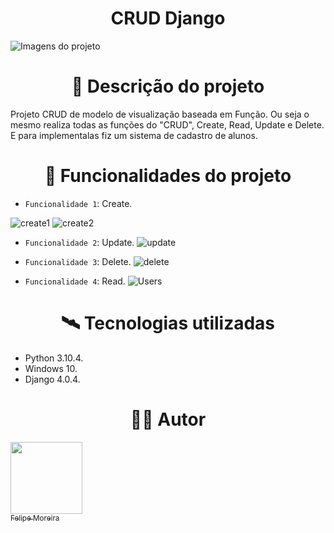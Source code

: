  # <h1 align="center">CRUD Django</h1>


![Imagens do projeto](https://user-images.githubusercontent.com/104744113/171772572-0fb81c04-38aa-4144-971d-dc509eb59055.png)

# <h1 align="center">🧾 Descrição do projeto</h1>

Projeto CRUD de modelo de visualização baseada em Função. Ou seja o mesmo realiza todas as funções do "CRUD", Create, Read, Update e Delete. E para implementalas fiz um sistema de cadastro de alunos.

# <h1 align="center">🔨 Funcionalidades do projeto</h1>
- `Funcionalidade 1`: Create.


![create1](https://user-images.githubusercontent.com/104744113/171779751-c30d4c41-6d2b-454d-91bb-225143e084d4.PNG)
![create2](https://user-images.githubusercontent.com/104744113/171779775-ba967078-634e-4a48-af3a-65f2a89144f2.PNG)

- `Funcionalidade 2`: Update.
![update](https://user-images.githubusercontent.com/104744113/171779983-0c8b5046-e3bc-4f39-8e9e-20082dd3a9b4.PNG)

- `Funcionalidade 3`: Delete.
![delete](https://user-images.githubusercontent.com/104744113/171780178-a8caf871-dc19-45d2-b27a-6a548d04b982.PNG)

- `Funcionalidade 4`: Read.
![Users](https://user-images.githubusercontent.com/104744113/171780342-24550b4f-3cdd-4515-81c4-891d6ac5b76d.PNG)

# <h1 align="center">🛰️ Tecnologias utilizadas</h1>
- Python 3.10.4.
- Windows 10.
- Django 4.0.4.

# <h1 align="center">👨‍💻 Autor</h1>

 [<img src="https://avatars.githubusercontent.com/u/104744113?v=4" width=115><br><sub>Felipe Moreira</sub>](https://github.com/FelipeM0reira) 
